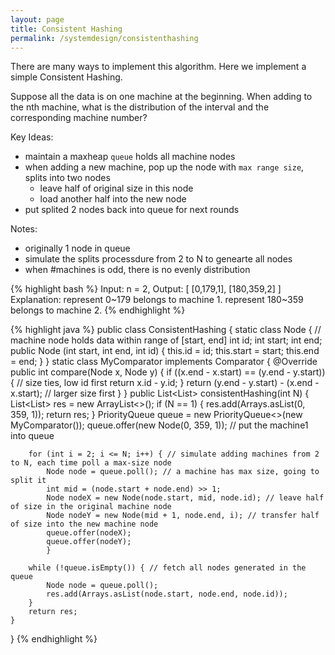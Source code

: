 ```yaml
---
layout: page
title: Consistent Hashing
permalink: /systemdesign/consistenthashing
---
```

There are many ways to implement this algorithm. Here we implement a simple Consistent Hashing.

Suppose all the data is on one machine at the beginning. When adding to the nth machine, what is the distribution of the interval and the corresponding machine number?

Key Ideas:
- maintain a maxheap `queue` holds all machine nodes
- when adding a new machine, pop up the node with `max range size`, splits into two nodes
    - leave half of original size in this node
    - load another half into the new node
- put splited 2 nodes back into queue for next rounds

Notes:
- originally 1 node in queue
- simulate the splits processdure from 2 to N to genearte all nodes
- when #machines is odd, there is no evenly distribution

{% highlight bash %}
Input:
 n = 2,
Output:
[
  [0,179,1],
  [180,359,2]
]
Explanation:
represent 0~179 belongs to machine 1.
represent 180~359 belongs to machine 2.
{% endhighlight %}

{% highlight java %}
public class ConsistentHashing {
    static class Node { // machine node holds data within range of [start, end]
        int id;
        int start;
        int end;
        public Node (int start, int end, int id) {
            this.id = id;
            this.start = start;
            this.end = end;
        }
    }
    static class MyComparator implements Comparator<Node> {
        @Override
        public int compare(Node x, Node y) {
            if ((x.end - x.start) == (y.end - y.start)) { // size ties, low id first
                return x.id - y.id;
            }
            return (y.end - y.start) - (x.end - x.start); // larger size first
        }
    }
    public List<List<Integer>> consistentHashing(int N) {
        List<List<Integer>> res = new ArrayList<>();
        if (N == 1) {
            res.add(Arrays.asList(0, 359, 1));
            return res;
        }
        PriorityQueue<Node> queue = new PriorityQueue<>(new MyComparator());
        queue.offer(new Node(0, 359, 1)); // put the machine1 into queue

        for (int i = 2; i <= N; i++) { // simulate adding machines from 2 to N, each time poll a max-size node
            Node node = queue.poll(); // a machine has max size, going to split it
            int mid = (node.start + node.end) >> 1;
            Node nodeX = new Node(node.start, mid, node.id); // leave half of size in the original machine node
            Node nodeY = new Node(mid + 1, node.end, i); // transfer half of size into the new machine node
            queue.offer(nodeX);
            queue.offer(nodeY);
            }

        while (!queue.isEmpty()) { // fetch all nodes generated in the queue
            Node node = queue.poll();
            res.add(Arrays.asList(node.start, node.end, node.id));
        }
        return res;
    }
}
{% endhighlight %}